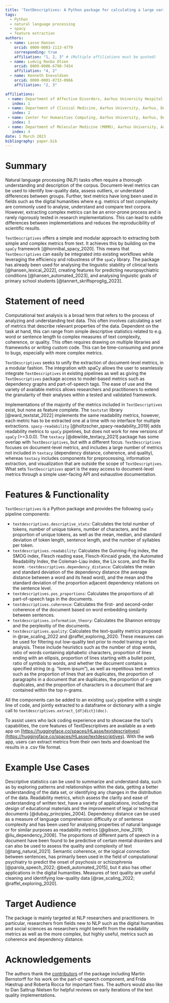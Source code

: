```yaml
---
title: 'TextDescriptives: A Python package for calculating a large variety of metrics from text'
tags:
  - Python
  - natural language processing
  - spacy
  - feature extraction
authors:
  - name: Lasse Hansen
    orcid: 0000-0003-1113-4779
    corresponding: true
    affiliation: "1, 2, 3" # (Multiple affiliations must be quoted)
  - name: Ludvig Renbo Olsen
    orcid: 0009-0006-6798-7454
    affiliation: "4, 2"
  - name: Kenneth Enevoldsen
    orcid: 0000-0001-8733-0966
    affiliation: "2, 3"

affiliations:
 - name: Department of Affective Disorders, Aarhus University Hospital - Psychiatry, Aarhus, Denmark
   index: 1
 - name: Department of Clinical Medicine, Aarhus University, Aarhus, Denmark
   index: 2
 - name: Center for Humanities Computing, Aarhus University, Aarhus, Denmark
   index: 3
 - name: Department of Molecular Medicine (MOMO), Aarhus University, Aarhus, Denmark
   index: 4
date: 1 March 2023
bibliography: paper.bib
---
```


# Summary

Natural language processing (NLP) tasks often require a thorough understanding and description of the corpus. Document-level metrics can be used to identify low-quality data, assess outliers, or understand differences between groups. Further, text metrics have long been used in fields such as the digital humanities where e.g. metrics of text complexity are commonly used to analyse, understand and compare text corpora. However, extracting complex metrics can be an error-prone process and is rarely rigorously tested in research implementations. This can lead to subtle differences between implementations and reduces the reproducibility of scientific results.

`TextDescriptives` offers a simple and modular approach to extracting both simple and complex metrics from text. It achieves this by building on the `spaCy` framework [@honnibal_spacy_2020]. This means that `TextDescriptives` can easily be integrated into existing workflows while leveraging the efficiency and robustness of the `spaCy` library. The package has already been used for analysing the linguistic stability of clinical texts [@hansen_lexical_2022], creating features for predicting neuropsychiatric conditions [@hansen_automated_2023], and analysing linguistic goals of primary school students [@tannert_skriftsproglig_2023].

# Statement of need

Computational text analysis is a broad term that refers to the process of analyzing and understanding text data. This often involves calculating a set of metrics that describe relevant properties of the data. Dependent on the task at hand, this can range from simple descriptive statistics related to e.g. word or sentence length to complex measures of text complexity, coherence, or quality. This often requires drawing on multiple libraries and frameworks or writing custom code. This can be time-consuming and prone to bugs, especially with more complex metrics. 

`TextDescriptives` seeks to unify the extraction of document-level metrics, in a modular fashion. The integration with spaCy allows the user to seamlessly integrate `TextDescriptives` in existing pipelines as well as giving the `TextDescriptives` package access to model-based metrics such as dependency graphs and part-of-speech tags. The ease of use and the variety of available metrics allows researchers and practitioners to extend the granularity of their analyses within a tested and validated framework.

Implementations of the majority of the metrics included in `TextDescriptives` exist, but none as feature complete. The `textstat` library [@ward_textstat_2022] implements the same readability metrics, however, each metric has to be extracted one at a time with no interface for multiple extractions. `spacy-readability` [@holtzscher_spacy-readability_2019] adds readability metrics to `spaCy` pipelines, but does not work for new versions of `spaCy` (>=3.0.0). The `textacy` [@dewilde_textacy_2021] package has some overlap with `TextDescriptives`, but with a different focus. `TextDescriptives` focuses on document-level metrics, and includes a large number of metrics not included in `textacy` (dependency distance, coherence, and quality), whereas `textacy` includes components for preprocessing, information extraction, and visualization that are outside the scope of `TextDescriptives`. What sets `TextDescriptives` apart is the easy access to document-level metrics through a simple user-facing API and exhaustive documentation. 


# Features & Functionality

`TextDescriptives` is a Python package and provides the following `spaCy` pipeline components:

- `textdescriptives.descriptive_stats`: Calculates the total number of tokens, number of unique tokens, number of characters, and the proportion of unique tokens, as well as the mean, median, and standard deviation of token length, sentence length, and the number of syllables per token.
- `textdescriptives.readability`: Calculates the Gunning-Fog index, the SMOG index, Flesch reading ease, Flesch-Kincaid grade, the Automated Readability Index, the Coleman-Liau index, the Lix score, and the Rix score.
-`textdescriptives.dependency_distance`: Calculates the mean and standard deviation of the dependency distance (the average distance between a word and its head word), and the mean and the standard deviation of the proportion adjacent dependency relations on the sentence level. 
- `textdescriptives.pos_proportions`: Calculates the proportions of all part-of-speech tags in the documents. 
- `textdescriptives.coherence`: Calculates the first- and second-order coherence of the document based on word embedding similarity between sentences.
- `textdescriptives.information_theory`: Calculates the Shannon entropy and the perplexitiy of the documents.
- `textdescriptives.quality`: Calculates the text-quality metrics proposed in @rae_scaling_2022 and @raffel_exploring_2020. These measures can be used for filtering out low-quality text prior to model training or text analysis. These include heuristics such as the number of stop words, ratio of words containing alphabetic characters, proportion of lines ending with an ellipsis, proportion of lines starting with a bullet point, ratio of symbols to words, and whether the document contains a specified string (e.g. “lorem ipsum”), as well as repetitious text metrics such as the proportion of lines that are duplicates, the proportion of paragraphs in a document that are duplicates, the proportion of n-gram duplicates, and the proportion of characters in a document that are contained within the top n-grams. 


All the components can be added to an existing `spaCy` pipeline with a single line of code, and jointly extracted to a dataframe or dictionary with a single call to `textdescriptives.extract_{df|dict}(doc)`. 

To assist users who lack coding experience and to showcase the tool's capabilities, the core features of TextDescriptives are available as a web app on [https://huggingface.co/spaces/HLasse/textdescriptives](https://huggingface.co/spaces/HLasse/textdescriptives). With the web app, users can extract metrics from their own texts and download the results in a .csv file format.

# Example Use Cases

Descriptive statistics can be used to summarize and understand data, such as by exploring patterns and relationships within the data, getting a better understanding of the data set, or identifying any changes in the distribution of the data. Readability metrics, which assess the clarity and ease of understanding of written text, have a variety of applications, including the design of educational materials and the improvement of legal or technical documents [@dubay_principles_2004]. Dependency distance can be used as a measure of language comprehension difficulty or of sentence complexity and has been used for analysing properties of natural language or for similar purposes as readability metrics [@gibson_how_2019; @liu_dependency_2008]. The proportions of different parts of speech in a document have been found to be predictive of certain mental disorders and can also be used to assess the quality and complexity of text [@tang_natural_2021]. Semantic coherence, or the logical connection between sentences, has primarily been used in the field of computational psychiatry to predict the onset of psychosis or schizophrenia [@parola_speech_2022; @bedi_automated_2015], but it also has other applications in the digital humanities.  Measures of text quality are useful cleaning and identifying low-quality data [@rae_scaling_2022; @raffel_exploring_2020]. 


# Target Audience

The package is mainly targeted at NLP researchers and practitioners. In particular, researchers from fields new to NLP such as the digital humanities and social sciences as researchers might benefit from the readability metrics as well as the more complex, but highly useful, metrics such as coherence and dependency distance. 


# Acknowledgements
The authors thank the [contributors](https://github.com/HLasse/TextDescriptives/graphs/contributors) of the package including Martin Bernstorff for his work on the part-of-speech component, and Frida Hæstrup and Roberta Rocca for important fixes. The authors would also like to Dan Sattrup Nielsen for helpful reviews on early iterations of the text quality implementations.

